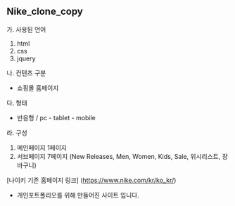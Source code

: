 ## Nike_clone_copy

가. 사용된 언어
 1. html
 2. css
 3. jquery
 
나. 컨텐츠 구분
 * 쇼핑몰 홈페이지
 
다. 형태
 * 반응형 / pc - tablet - mobile
 
라. 구성
 1. 메인페이지 1페이지
 2. 서브페이지 7페이지 (New Releases, Men, Women, Kids, Sale, 위시리스트, 장바구니)

[나이키 기존 홈페이지 링크]
(https://www.nike.com/kr/ko_kr/)

* 개인포트폴리오를 위해 만들어진 사이트 입니다.